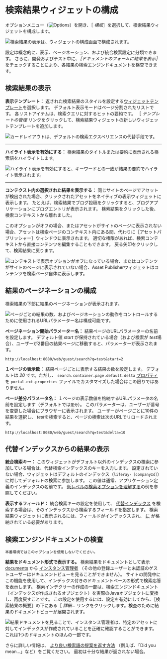 # 検索結果ウィジェットの構成

オプションメニュー（![Options](../../../images/icon-app-options.png)）を開き、［ *構成*］を選択して、検索結果ウィジェットを構成します。

![検索結果の表示は、ウィジェットの構成画面で構成されます。](./configuring-the-search-results-widget/images/02.png)

設定は概念的に、表示、ページネーション、および統合検索設定に分類できます。 さらに、開発およびテスト中に、_［ドキュメントのフォームに結果を表示］_ をチェックすることにより、各結果の検索エンジンドキュメントを検査できます。

## 検索結果の表示

**表示テンプレート：** 返された検索結果のスタイルを設定する[ウィジェットテンプレート](./../../../site-building/displaying-content/additional-content-display-options/styling-widgets-with-widget-templates.md)を選択します。 デフォルト表示モードはページ分割されたリストです。 各リストアイテムは、検索クエリに対するヒットの要約です。 ［ _テンプレートの管理_ リンクをクリックして、検索結果ウィジェットの新しいウィジェットテンプレートを追加します。

![カードレイアウトは、デフォルトの検索エクスペリエンスの代替手段です。 ](./configuring-the-search-results-widget/images/01.png)

----

**ハイライト表示を有効にする：** 検索結果のタイトルまたは要約に表示される検索語をハイライトします。

![ハイライト表示を有効にすると、キーワードとの一致が結果の要約でハイライト表示されます。](./configuring-the-search-results-widget/images/03.png)

----

**コンテクスト内の選択された結果を表示する：** 同じサイトのページでアセットが検出された場合、クリックされたアセットをネイティブの表示ウィジェットに表示します。 たとえば、検索結果でブログ投稿をクリックすると、ブログアプリケーションにブログエントリが表示されます。 検索結果をクリックした後、検索コンテキストから離れました。

このオプションがオフの場合、またはアセットがサイトのページに表示されない場合、アセットは検索ページのコンテキスト内にある間、代わりに［アセットパブリッシャー］ウィンドウに表示されます。 適切な権限があれば、検索コンテキストから直接コンテンツを編集することもできます。 戻る矢印をクリックして、検索結果に戻ります。

![コンテキストで表示オプションがオフになっている場合、またはコンテンツがサイトのページに表示されていない場合、Asset Publisherウィジェットはコンテンツを検索ページ自体に表示します。](./configuring-the-search-results-widget/images/04.png)

## 結果のページネーションの構成

検索結果の下部に結果のページネーションが表示されます。

![ページごとの結果の数、およびページネーションの動作をコントロールするために使用されるURLパラメーター名は構成可能です。](./configuring-the-search-results-widget/images/06.png)

**ページネーション開始パラメーター名：** 結果ページのURLパラメーターの名前を設定します。 デフォルト値 *start* が保持されている場合（および検索が *test*場合）、ユーザーが2番目の結果ページに移動すると、パラメーターが表示されます。

```
http://localhost:8080/web/guest/search?q=test&start=2
```

**１ページの表示数：** 結果ページごとに表示する結果の数を設定します。 デフォルトは *20* です。ただし、 `search.container.page.default.delta` [プロパティ](https://learn.liferay.com/reference/latest/en/dxp/propertiesdoc/portal.properties.html#Search%20Container) を `portal-ext.properties` ファイルでカスタマイズした場合はこの限りではありません。

**ページ差分パラメータ名：** １ページの表示数値を格納するURLパラメータの名前を設定します（デフォルトでは`差分`）。 このパラメーターは、ユーザーが番号を変更した場合にブラウザーに表示されます。 ユーザーがページごとに10件の結果を選択し、 *test*を検索すると、ページの検索は次のURLでリロードされます。

```
http://localhost:8080/web/guest/search?q=test&delta=10
```

## 代替インデックスからの結果の表示

**統合検索キー：** このウィジェットがデフォルト以外のインデックスの検索に参加している場合は、代替検索インデックスのキーを入力します。 設定されていない場合、ウィジェットはデフォルトのインデックス（`liferay-［companyId］`）に対してデフォルトの検索に参加します。 この値は通常、アプリケーション定義のインデックスの名前です。 [低レベルの検索オプションを理解する](understanding-low-level-search-options.md)の例を参照してください。

**表示するフィールド：** 統合検索キーの設定を使用して、 [代替インデックス](./understanding-low-level-search-options.md) を検索する場合は、そのインデックスから検索するフィールドを指定します。 検索結果ウィジェットに表示されるには、フィールドがインデックスされ、 [に](https://www.elastic.co/guide/en/elasticsearch/reference/7.x/mapping-store.html) が格納されている必要があります。

## 検索エンジンドキュメントの検査

```{warning}
本番環境ではこのオプションを使用しないでください。 
```

**結果をドキュメント形式で表示する。** 検索結果をドキュメントとして表示 [documents](../../developer-guide.md) から [インスタンス管理者](../../../users-and-permissions/roles-and-permissions/understanding-roles-and-permissions.md) （その他の登録ユーザーと未認証のゲストユーザーはドキュメントビューを見ることができません）。 サイトの開発中にこの機能を使用して、インデックス付きのドキュメントベースの形式で検索応答を表示します。 検索インデクサーの作成の一部は、検索エンジンドキュメント（インデックスが作成されるオブジェクト）を実際のJavaオブジェクトに変換し、再度戻すことです。 この設定を使用するには、設定を有効にしてから、［検索結果の概要］の下にある［ *詳細...* リンクをクリックします。検査のために結果のドキュメントビューが展開されます。

![結果ドキュメントを見ることで、インスタンス管理者は、特定のアセットに対してインデックスが作成されていることを正確に確認することができます。 これは1つのドキュメントのほんの一部です。](./configuring-the-search-results-widget/images/05.png)

さらに詳しい情報は、 [より良い検索語の提案を返す方法](./enabling-search-suggestions.md) （例えば、「Did you mean...」など）をご覧ください。 最初は十分な結果が返されない場合。
